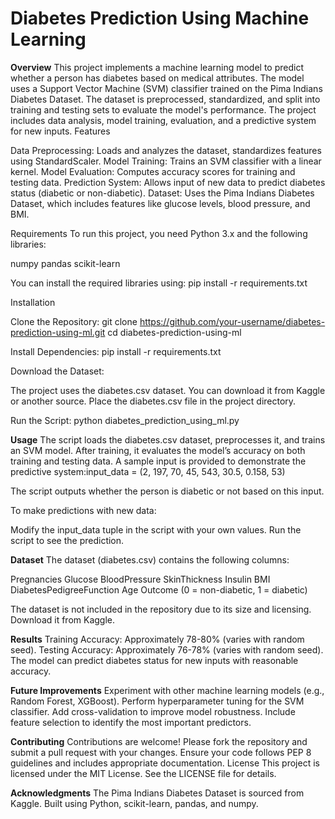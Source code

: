 

# Diabetes Prediction Using Machine Learning
**Overview**
This project implements a machine learning model to predict whether a person has diabetes based on medical attributes. The model uses a Support Vector Machine (SVM) classifier trained on the Pima Indians Diabetes Dataset. The dataset is preprocessed, standardized, and split into training and testing sets to evaluate the model's performance. The project includes data analysis, model training, evaluation, and a predictive system for new inputs.
Features

Data Preprocessing: Loads and analyzes the dataset, standardizes features using StandardScaler.
Model Training: Trains an SVM classifier with a linear kernel.
Model Evaluation: Computes accuracy scores for training and testing data.
Prediction System: Allows input of new data to predict diabetes status (diabetic or non-diabetic).
Dataset: Uses the Pima Indians Diabetes Dataset, which includes features like glucose levels, blood pressure, and BMI.

Requirements
To run this project, you need Python 3.x and the following libraries:

numpy
pandas
scikit-learn

You can install the required libraries using:
pip install -r requirements.txt

Installation

Clone the Repository:
git clone https://github.com/your-username/diabetes-prediction-using-ml.git
cd diabetes-prediction-using-ml


Install Dependencies:
pip install -r requirements.txt


Download the Dataset:

The project uses the diabetes.csv dataset. You can download it from Kaggle or another source.
Place the diabetes.csv file in the project directory.


Run the Script:
python diabetes_prediction_using_ml.py



**Usage**
The script loads the diabetes.csv dataset, preprocesses it, and trains an SVM model.
After training, it evaluates the model’s accuracy on both training and testing data.
A sample input is provided to demonstrate the predictive system:input_data = (2, 197, 70, 45, 543, 30.5, 0.158, 53)

The script outputs whether the person is diabetic or not based on this input.

To make predictions with new data:

Modify the input_data tuple in the script with your own values.
Run the script to see the prediction.

**Dataset**
The dataset (diabetes.csv) contains the following columns:

Pregnancies
Glucose
BloodPressure
SkinThickness
Insulin
BMI
DiabetesPedigreeFunction
Age
Outcome (0 = non-diabetic, 1 = diabetic)

The dataset is not included in the repository due to its size and licensing. Download it from Kaggle.

**Results**
Training Accuracy: Approximately 78-80% (varies with random seed).
Testing Accuracy: Approximately 76-78% (varies with random seed).
The model can predict diabetes status for new inputs with reasonable accuracy.

**Future Improvements**
Experiment with other machine learning models (e.g., Random Forest, XGBoost).
Perform hyperparameter tuning for the SVM classifier.
Add cross-validation to improve model robustness.
Include feature selection to identify the most important predictors.

**Contributing**
Contributions are welcome! Please fork the repository and submit a pull request with your changes. Ensure your code follows PEP 8 guidelines and includes appropriate documentation.
License
This project is licensed under the MIT License. See the LICENSE file for details.

**Acknowledgments**
The Pima Indians Diabetes Dataset is sourced from Kaggle.
Built using Python, scikit-learn, pandas, and numpy.
